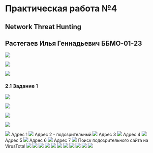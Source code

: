 
# Практическая работа №4
## Network Threat Hunting
## Растегаев Илья Геннадьевич ББМО-01-23

![](https://i.imgur.com/ah7VKba.png)

![](https://i.imgur.com/7Lk6Bvn.png)

![](https://i.imgur.com/KEdmlW8.png)

### 2.1 Задание 1
![](https://i.imgur.com/NwIFHG9.png)

![](https://i.imgur.com/qPnNXdu.png)

![](https://i.imgur.com/OyM4TRc.png)

![](https://i.imgur.com/SmamZMY.png)

![](https://i.imgur.com/0XPsUhM.png)
Адрес 1
![](https://i.imgur.com/WysNrof.png)
Адрес 2 - подозрительный
![](https://i.imgur.com/Hj6fuvq.png)
Адрес 3
![](https://i.imgur.com/xMC6dyn.png)
Адрес 4
![](https://i.imgur.com/Tpwn0Mp.png)
Адрес 5 
![](https://i.imgur.com/whT05l4.png)
Адрес 6
![](https://i.imgur.com/Y4E4fLF.png)
Адрес 7
![](https://i.imgur.com/OiGYTLi.png)
Поиск подозрительного сайта на VirusTotal
![](https://i.imgur.com/cCp7FQ2.png)
![](https://i.imgur.com/7XND4Y4.png)
![](https://i.imgur.com/IjTGQVZ.png)
![](https://i.imgur.com/1c77f5n.png)
![](https://i.imgur.com/s1mQYu8.png)
![](https://i.imgur.com/X1Oa1Ls.png)
![](https://i.imgur.com/rwV895Z.png)
![](https://i.imgur.com/UJrjx3U.png)
![](https://i.imgur.com/nj6GRxL.png)
![](https://i.imgur.com/DgRPqj6.png)
![](https://i.imgur.com/NGcR59l.png)


